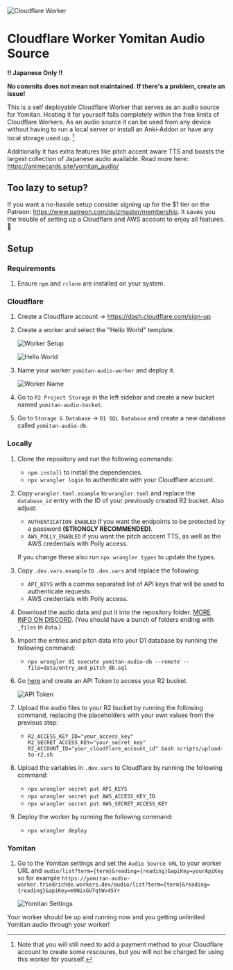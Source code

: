 ![Cloudflare Worker](img/worker.png)

# Cloudflare Worker Yomitan Audio Source

**!! Japanese Only !!**

**No commits does not mean not maintained. If there's a problem, create an issue!**

This is a self deployable Cloudflare Worker that serves as an audio source for Yomitan. Hosting it for yourself falls completely within the free limits of Cloudflare Workers. As an audio source it can be used from any device without having to run a local server or install an Anki-Addon or have any local storage used up. [^1]

Additionally it has extra features like pitch accent aware TTS and boasts the largest collection of Japanese audio available. Read more here: <https://animecards.site/yomitan_audio/>

## Too lazy to setup?

If you want a no-hassle setup consider signing up for the $1 tier on the Patreon: <https://www.patreon.com/quizmaster/membership>. It saves you the trouble of setting up a Cloudflare and AWS account to enjoy all features. 🙂

## Setup

### Requirements

1. Ensure `npm` and `rclone` are installed on your system.

### Cloudflare

1. Create a Cloudflare account → https://dash.cloudflare.com/sign-up

2. Create a worker and select the "Hello World" template.

    ![Worker Setup](img/add_worker.png)

    ![Hello World](img/helloworld.png)

3. Name your worker `yomitan-audio-worker` and deploy it.

    ![Worker Name](img/worker_name.png)

4. Go to `R2 Project Storage` in the left sidebar and create a new bucket named `yomitan-audio-bucket`.

5. Go to `Storage & Database` → `D1 SQL Database` and create a new database called `yomitan-audio-db`.

### Locally

1. Clone the repository and run the following commands:

    - `npm install` to install the dependencies.
    - `npx wrangler login` to authenticate with your Cloudflare account.

2. Copy `wrangler.toml.example` to `wrangler.toml` and replace the `database_id` entry with the ID of your previously created R2 bucket. Also adjust:

    - `AUTHENTICATION_ENABLED` if you want the endpoints to be protected by a password **(STRONGLY RECOMMENDED)**.
    - `AWS_POLLY_ENABLED` if you want the pitch acccent TTS, as well as the AWS credentials with Polly access.

    If you change these also run `npx wrangler types` to update the types.

3. Copy `.dev.vars.example` to `.dev.vars` and replace the following:

    - `API_KEYS` with a comma separated list of API keys that will be used to authenticate requests.
    - AWS credentials with Polly access.

4. Download the audio data and put it into the repository folder. [MORE INFO ON DISCORD](https://animecards.site/discord/). (You should have a bunch of folders ending with `_files` in `data`.)

5. Import the entries and pitch data into your D1 database by running the following command:

    - `npx wrangler d1 execute yomitan-audio-db --remote --file=data/entry_and_pitch_db.sql`

6. Go [here](https://dash.cloudflare.com/?to=/:account/r2/api-tokens) and create an API Token to access your R2 bucket.

    ![API Token](img/api_key.png)

7. Upload the audio files to your R2 bucket by running the following command, replacing the placeholders with your own values from the previous step:

    - `R2_ACCESS_KEY_ID="your_access_key" R2_SECRET_ACCESS_KEY="your_secret_key" R2_ACCOUNT_ID="your_cloudflare_account_id" bash scripts/upload-to-r2.sh`

8. Upload the variables in `.dev.vars` to Cloudflare by running the following command:

    - `npx wrangler secret put API_KEYS`
    - `npx wrangler secret put AWS_ACCESS_KEY_ID`
    - `npx wrangler secret put AWS_SECRET_ACCESS_KEY`

9. Deploy the worker by running the following command:

    - `npx wrangler deploy`

### Yomitan

1. Go to the Yomitan settings and set the `Audio Source URL` to your worker URL and `audio/list?term={term}&reading={reading}&apiKey=yourApiKey` so for example `https://yomitan-audio-worker.friedrichde.workers.dev/audio/list?term={term}&reading={reading}&apiKey=m9NixGU7qtWv4SYr`

    ![Yomitan Settings](img/yomitan_settings.png)

Your worker should be up and running now and you getting unlimited Yomitan audio through your worker!

[^1]: Note that you will still need to add a payment method to your Cloudflare account to create some rescoures, but you will not be charged for using this worker for yourself.
